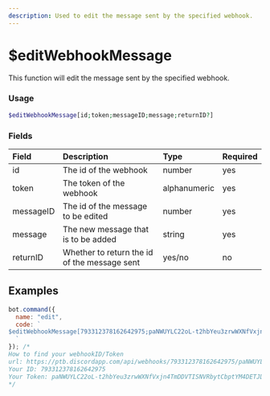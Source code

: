 ```yaml
---
description: Used to edit the message sent by the specified webhook.
---
```


# $editWebhookMessage

This function will edit the message sent by the specified webhook.

### Usage 

```php
$editWebhookMessage[id;token;messageID;message;returnID?]
```

### Fields

| Field | Description | Type | Required |
| :--- | :--- | :--- | :--- |
| id | The id of the webhook | number | yes |
| token | The token of the webhook | alphanumeric | yes |
| messageID | The id of the message to be edited | number | yes |
| message | The new message that is to be added | string | yes |
| returnID | Whether to return the id of the message sent | yes/no | no |


## Examples

```javascript
bot.command({
  name: "edit",
  code: `
$editWebhookMessage[793312378162642975;paNWUYLC22oL-t2hbYeu3zrwWXNfVxjn4TmDDVTISNVRbytCbptYM4DETJDTPzG-1JcA;$messageID;This is a new message;no]
  `
}); /*
How to find your webhookID/Token
url: https://ptb.discordapp.com/api/webhooks/793312378162642975/paNWUYLC22oL-t2hbYeu3zrwWXNfVxjn4TmDDVTISNVRbytCbptYM4DETJDTPzG-1JcA
Your ID: 793312378162642975
Your Token: paNWUYLC22oL-t2hbYeu3zrwWXNfVxjn4TmDDVTISNVRbytCbptYM4DETJDTPzG-1JcA
*/

```
